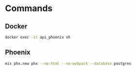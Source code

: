 # Commands

## Docker

```sh
docker exec -it api_phoenix sh
```

## Phoenix

```sh
mix phx.new phx --no-html --no-webpack --database postgres
```
